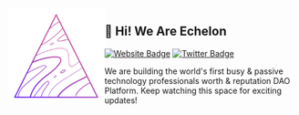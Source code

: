 <img align="left" width="170" height="170"  src="profile/img/ech_logotype_withpadding.png">

## 👋 Hi! We Are Echelon

[![Website Badge](https://img.shields.io/badge/-echelonweb3.com-47CCCC?style=flat&logo=Google-Chrome&logoColor=white&link=https://www.echelonweb3.com/)](https://echelonweb3.com) [![Twitter Badge](https://img.shields.io/badge/-@Echelon_Web3-1ca0f1?style=flat&labelColor=1ca0f1&logo=twitter&logoColor=white&link=https://twitter.com/Echelon_Web3)](https://twitter.com/Echelon_Web3)

We are building the world's first busy & passive technology professionals worth & reputation DAO Platform. Keep watching this space for exciting updates!
